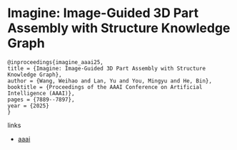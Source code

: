 # Imagine: Image-Guided 3D Part Assembly with Structure Knowledge Graph

```
@inproceedings{imagine_aaai25,
title = {Imagine: Image-Guided 3D Part Assembly with Structure Knowledge Graph},
author = {Wang, Weihao and Lan, Yu and You, Mingyu and He, Bin},
booktitle = {Proceedings of the AAAI Conference on Artificial Intelligence (AAAI)},
pages = {7889--7897},
year = {2025}
}
```

links
- [aaai](https://ojs.aaai.org/index.php/AAAI/article/view/32850)
